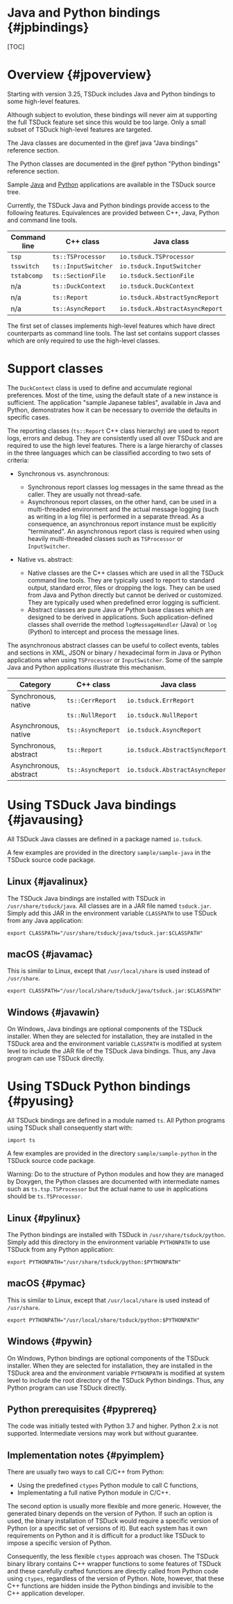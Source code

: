 # Java and Python bindings  {#jpbindings}
[TOC]

# Overview  {#jpoverview}

Starting with version 3.25, TSDuck includes Java and Python bindings to some
high-level features.

Although subject to evolution, these bindings will never aim at supporting the
full TSDuck feature set since this would be too large. Only a small subset of
TSDuck high-level features are targeted.

The Java classes are documented in the @ref java "Java bindings" reference section.

The Python classes are documented in the @ref python "Python bindings" reference section.

Sample [Java](https://github.com/tsduck/tsduck/tree/master/sample/sample-java)
and [Python](https://github.com/tsduck/tsduck/tree/master/sample/sample-python)
applications are available in the TSDuck source tree.

Currently, the TSDuck Java and Python bindings provide access to the following features.
Equivalences are provided between C++, Java, Python and command line tools.

| Command line | C++ class           | Java class                      | Python class
| ------------ | ------------------- | ------------------------------- | ------------------------
| `tsp`        | `ts::TSProcessor`   | `io.tsduck.TSProcessor`         | `ts.TSProcessor`
| `tsswitch`   | `ts::InputSwitcher` | `io.tsduck.InputSwitcher`       | `ts.InputSwitcher`
| `tstabcomp`  | `ts::SectionFile`   | `io.tsduck.SectionFile`         | `ts.SectionFile`
| n/a          | `ts::DuckContext`   | `io.tsduck.DuckContext`         | `ts.DuckContext`
| n/a          | `ts::Report`        | `io.tsduck.AbstractSyncReport`  | `ts.AbstractSyncReport`
| n/a          | `ts::AsyncReport`   | `io.tsduck.AbstractAsyncReport` | `ts.AbstractAsyncReport`

The first set of classes implements high-level features which have direct counterparts
as command line tools. The last set contains support classes which are only required
to use the high-level classes.

# Support classes

The `DuckContext` class is used to define and accumulate regional preferences.
Most of the time, using the default state of a new instance is sufficient.
The application "sample Japanese tables", available in Java and Python,
demonstrates how it can be necessary to override the defaults in specific cases.

The reporting classes (`ts::Report` C++ class hierarchy) are used to report logs,
errors and debug. They are consistently used all over TSDuck and are required to
use the high level features. There is a large hierarchy of classes in the three
languages which can be classified according to two sets of criteria:

- Synchronous vs. asynchronous:
  - Synchronous report classes log messages in the same thread as the caller.
    They are usually not thread-safe.
  - Asynchronous report classes, on the other hand, can be used in a multi-threaded
    environment and the actual message logging (such as writing in a log file) is
    performed in a separate thread. As a consequence, an asynchronous report
    instance must be explicitly "terminated". An asynchronous report class is
    required when using heavily multi-threaded classes such as `TSProcessor`
    or `InputSwitcher`.
 
- Native vs. abstract:
  - Native classes are the C++ classes which are used in all the TSDuck command line
    tools. They are typically used to report to standard output, standard error,
    files or dropping the logs. They can be used from Java and Python directly but
    cannot be derived or customized. They are typically used when predefined error
    logging is sufficient.
  - Abstract classes are pure Java or Python base classes which are designed to be
    derived in applications. Such application-defined classes shall override the
    method `logMessageHandler` (Java) or `log` (Python) to intercept and process the
    message lines.

The asynchronous abstract classes can be useful to collect events, tables and
sections in XML, JSON or binary / hexadecimal form in Java or Python applications
when using `TSProcessor` or `InputSwitcher`. Some of the sample Java and Python
applications illustrate this mechanism.

| Category               | C++ class         | Java class                      | Python class
| ---------------------- | ----------------- | ------------------------------- | ------------------------
| Synchronous, native    | `ts::CerrReport`  | `io.tsduck.ErrReport`           | `ts.StdErrReport`
|                        | `ts::NullReport`  | `io.tsduck.NullReport`          | `ts.NullReport`
| Asynchronous, native   | `ts::AsyncReport` | `io.tsduck.AsyncReport`         | `ts.AsyncReport`
| Synchronous, abstract  | `ts::Report`      | `io.tsduck.AbstractSyncReport`  | `ts.AbstractSyncReport`
| Asynchronous, abstract | `ts::AsyncReport` | `io.tsduck.AbstractAsyncReport` | `ts.AbstractAsyncReport`

# Using TSDuck Java bindings  {#javausing}

All TSDuck Java classes are defined in a package named `io.tsduck`.

A few examples are provided in the directory `sample/sample-java` in the TSDuck
source code package.

## Linux  {#javalinux}

The TSDuck Java bindings are installed with TSDuck in `/usr/share/tsduck/java`.
All classes are in a JAR file named `tsduck.jar`. Simply add this JAR in the
environment variable `CLASSPATH` to use TSDuck from any Java application:

~~~
export CLASSPATH="/usr/share/tsduck/java/tsduck.jar:$CLASSPATH"
~~~

## macOS  {#javamac}

This is similar to Linux, except that `/usr/local/share` is used instead of `/usr/share`.

~~~
export CLASSPATH="/usr/local/share/tsduck/java/tsduck.jar:$CLASSPATH"
~~~

## Windows  {#javawin}

On Windows, Java bindings are optional components of the TSDuck installer.
When they are selected for installation, they are installed in the TSDuck
area and the environment variable `CLASSPATH` is modified at system level
to include the JAR file of the TSDuck Java bindings. Thus, any Java program
can use TSDuck directly.

# Using TSDuck Python bindings  {#pyusing}

All TSDuck bindings are defined in a module named `ts`.
All Python programs using TSDuck shall consequently start with:
~~~
import ts
~~~

A few examples are provided in the directory `sample/sample-python` in the TSDuck
source code package.

Warning: Do to the structure of Python modules and how they are managed by Doxygen,
the Python classes are documented with intermediate names such as `ts.tsp.TSProcessor`
but the actual name to use in applications should be `ts.TSProcessor`.

## Linux  {#pylinux}

The Python bindings are installed with TSDuck in `/usr/share/tsduck/python`.
Simply add this directory in the environment variable `PYTHONPATH` to use
TSDuck from any Python application:

~~~
export PYTHONPATH="/usr/share/tsduck/python:$PYTHONPATH"
~~~

## macOS  {#pymac}

This is similar to Linux, except that `/usr/local/share` is used instead of `/usr/share`.

~~~
export PYTHONPATH="/usr/local/share/tsduck/python:$PYTHONPATH"
~~~

## Windows  {#pywin}

On Windows, Python bindings are optional components of the TSDuck installer.
When they are selected for installation, they are installed in the TSDuck
area and the environment variable `PYTHONPATH` is modified at system level
to include the root directory of the TSDuck Python bindings. Thus, any
Python program can use TSDuck directly.

## Python prerequisites  {#pyprereq}

The code was initially tested with Python 3.7 and higher.
Python 2.x is not supported.
Intermediate versions may work but without guarantee.

## Implementation notes  {#pyimplem}

There are usually two ways to call C/C++ from Python:

- Using the predefined `ctypes` Python module to call C functions,
- Implementating a full native Python module in C/C++.

The second option is usually more flexible and more generic. However,
the generated binary depends on the version of Python. If such an option
is used, the binary installation of TSDuck would require a specific version
of Python (or a specific set of versions of it). But each system has it own
requirements on Python and it is difficult for a product like TSDuck to
impose a specific version of Python.

Consequently, the less flexible `ctypes` approach was chosen. The TSDuck
binary library contains C++ wrapper functions to some features of TSDuck and
these carefully crafted functions are directly called from Python code
using `ctypes`, regardless of the version of Python. Note, however, that
these C++ functions are hidden inside the Python bindings and invisible to the
C++ application developer.
